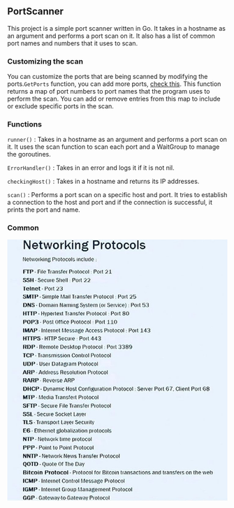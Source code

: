 ## PortScanner

This project is a simple port scanner written in Go. It takes in a hostname as an argument and performs a port scan on it. It also has a list of common port names and numbers that it uses to scan.

### Customizing the scan

You can customize the ports that are being scanned by modifying the ports.`GetPorts` function, you can add more ports, [check this](https://github.com/maraisr/ports-list). This function returns a map of port numbers to port names that the program uses to perform the scan. You can add or remove entries from this map to include or exclude specific ports in the scan.

### Functions

`runner()` : Takes in a hostname as an argument and performs a port scan on it. It uses the scan function to scan each port and a WaitGroup to manage the goroutines.

`ErrorHandler()` : Takes in an error and logs it if it is not nil.

`checkingHost()` : Takes in a hostname and returns its IP addresses.

`scan()` : Performs a port scan on a specific host and port. It tries to establish a connection to the host and port and if the connection is successful, it prints the port and name.

### Common

![networking_protocols.png](https://raw.githubusercontent.com/Lukmanern/PortScanner/master/networking_protocols.png)
